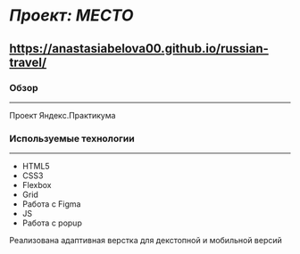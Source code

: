 # _Проект: МЕСТО_

## https://anastasiabelova00.github.io/russian-travel/

### Обзор

---

Проект Яндекс.Практикума

### Используемые технологии

---

- HTML5
- CSS3
- Flexbox
- Grid
- Работа с Figma
- JS
- Работа с popup

Реализована адаптивная верстка для декстопной и мобильной версий
